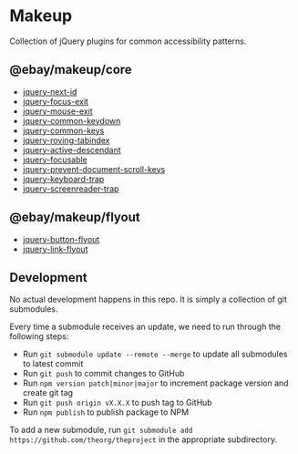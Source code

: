 # Makeup

Collection of jQuery plugins for common accessibility patterns.

## @ebay/makeup/core

* [jquery-next-id](https://github.com/ianmcburnie/jquery-next-id)
* [jquery-focus-exit](https://github.com/ianmcburnie/jquery-focus-exit)
* [jquery-mouse-exit](https://github.com/ianmcburnie/jquery-mouse-exit)
* [jquery-common-keydown](https://github.com/ianmcburnie/jquery-common-keydown)
* [jquery-common-keys](https://github.com/ianmcburnie/jquery-common-keys)
* [jquery-roving-tabindex](https://github.com/ianmcburnie/jquery-roving-tabindex)
* [jquery-active-descendant](https://github.com/ianmcburnie/jquery-active-descendant)
* [jquery-focusable](https://github.com/ianmcburnie/jquery-focusable)
* [jquery-prevent-document-scroll-keys](https://github.com/ianmcburnie/jquery-prevent-document-scroll-keys)
* [jquery-keyboard-trap](https://github.com/ianmcburnie/jquery-keyboard-trap)
* [jquery-screenreader-trap](https://github.com/ianmcburnie/jquery-screenreader-trap)

## @ebay/makeup/flyout

* [jquery-button-flyout](https://github.com/ianmcburnie/jquery-button-flyout)
* [jquery-link-flyout](https://github.com/ianmcburnie/jquery-link-flyout)

## Development

No actual development happens in this repo. It is simply a collection of git submodules.

Every time a submodule receives an update, we need to run through the following steps:

* Run `git submodule update --remote --merge` to update all submodules to latest commit
* Run `git push` to commit changes to GitHub
* Run `npm version patch|minor|major` to increment package version and create git tag
* Run `git push origin vX.X.X` to push tag to GitHub
* Run `npm publish` to publish package to NPM

To add a new submodule, run `git submodule add https://github.com/theorg/theproject` in the appropriate subdirectory.
